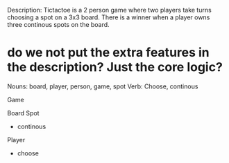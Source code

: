 Description:
Tictactoe is a 2 person game where two players take turns choosing a spot on a 3x3 board. There is a winner when a player owns three continous spots on the board.

# do we not put the extra features in the description? Just the core logic?

Nouns: board, player, person, game, spot
Verb: Choose, continous

Game

Board
Spot

- continous

Player

- choose
